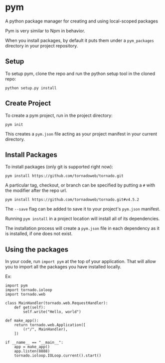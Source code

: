 # pym
A python package manager for creating and using local-scoped packages

Pym is very similar to Npm in behavior.

When you install packages, by default it puts them under a `pym_packages` directory in your project repository.

## Setup

To setup pym, clone the repo and run the python setup tool in the cloned repo:

```
python setup.py install
```

## Create Project

To create a pym project, run in the project directory:

```
pym init
```

This creates a `pym.json` file acting as your project manifest in your current directory.

## Install Packages

To install packages (only git is supported right now):

```
pym install https://github.com/tornadoweb/tornado.git
```

A particular tag, checkout, or branch can be specified by putting a `#` with the modifier after the repo url.

```
pym install https://github.com/tornadoweb/tornado.git#v4.5.2
```

The `--save` flag can be added to save it to your project's `pym.json` manifest.

Running  `pym install` in a project location will install all of its dependencies.

The installation process will create a `pym.json` file in each dependency as it is installed, if one does not exist.

## Using the packages

In your code, run `import pym` at the top of your application. That will allow you to import all the packages you have installed locally.

Ex:

```
import pym
import tornado.ioloop
import tornado.web

class MainHandler(tornado.web.RequestHandler):
    def get(self):
        self.write("Hello, world")

def make_app():
    return tornado.web.Application([
        (r"/", MainHandler),
    ])

if __name__ == "__main__":
    app = make_app()
    app.listen(8888)
    tornado.ioloop.IOLoop.current().start()
```
